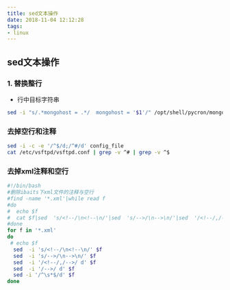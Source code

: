 ```yaml
---
title: sed文本操作
date: 2018-11-04 12:12:28
tags:
- linux
---
```

## sed文本操作

### 1. 替换整行

- 行中目标字符串

```bash
sed -i "s/.*mongohost = .*/  mongohost = '$1'/" /opt/shell/pycron/mongo.py
```
<!--more-->
### 去掉空行和注释

```bash
sed -i -c -e '/^$/d;/^#/d' config_file
cat /etc/vsftpd/vsftpd.conf | grep -v ^# | grep -v ^$
```

### 去掉xml注释和空行

```bash
#!/bin/bash
#删除ibaits下xml文件的注释与空行
#find -name '*.xml'|while read f
#do
#  echo $f
#  cat $f|sed  's/<!--/\n<!--\n/'|sed  's/-->/\n-->\n/'|sed  '/<!--/,/-->/ d'|sed  '/-->/ d'|sed '/^\s*$/d'  >$f
#done
for f in '*.xml'
do
 # echo $f
  sed  -i 's/<!--/\n<!--\n/' $f
  sed  -i 's/-->/\n-->\n/' $f
  sed  -i '/<!--/,/-->/ d' $f
  sed  -i '/-->/ d' $f
  sed -i '/^\s*$/d' $f
done

```
